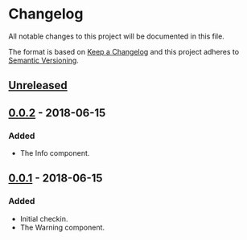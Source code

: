 # Changelog

All notable changes to this project will be documented in this file.

The format is based on [Keep a Changelog](http://keepachangelog.com/en/1.0.0/) and this project adheres to [Semantic Versioning](http://semver.org/spec/v2.0.0.html).

## [Unreleased]

## [0.0.2] - 2018-06-15
### Added
- The Info component.

## [0.0.1] - 2018-06-15
### Added
- Initial checkin.
- The Warning component.

[Unreleased]: https://github.com/CultureHQ/components/compare/v0.0.2...HEAD
[0.0.2]: https://github.com/CultureHQ/components/compare/v0.0.1...v0.0.2
[0.0.1]: https://github.com/CultureHQ/components/compare/9319be...v0.0.1
